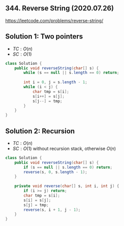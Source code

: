 ## 344. Reverse String (2020.07.26)

https://leetcode.com/problems/reverse-string/

## Solution 1: Two pointers

- $TC:O(n)$
- $SC:O(1)$

```java
class Solution {
    public void reverseString(char[] s) {
        while (s == null || s.length == 0) return;
        
        int i = 0, j = s.length - 1;
        while (i < j) {
            char tmp = s[i];
            s[i++] = s[j];
            s[j--] = tmp;
        }
    }
}
```

## Solution 2: Recursion

- $TC:O(n)$
- $SC:O(1)$ without recursion stack, otherwise $O(n)$

```java
class Solution {
    public void reverseString(char[] s) {
        if (s == null || s.length == 0) return;
        reverse(s, 0, s.length - 1);
    }
    
    private void reverse(char[] s, int i, int j) {
        if (i >= j) return;
        char tmp = s[i];
        s[i] = s[j];
        s[j] = tmp;
        reverse(s, i + 1, j - 1);
    }
}
```

